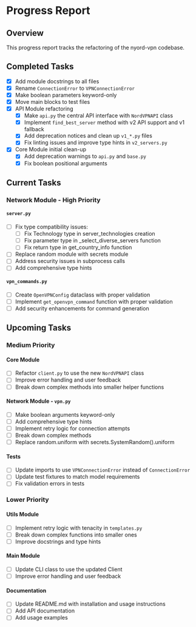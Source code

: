 # Progress Report

## Overview
This progress report tracks the refactoring of the nyord-vpn codebase.

## Completed Tasks

- [x] Add module docstrings to all files
- [x] Rename `ConnectionError` to `VPNConnectionError`
- [x] Make boolean parameters keyword-only
- [x] Move main blocks to test files
- [x] API Module refactoring
  - [x] Make `api.py` the central API interface with `NordVPNAPI` class
  - [x] Implement `find_best_server` method with v2 API support and v1 fallback
  - [x] Add deprecation notices and clean up `v1_*.py` files
  - [x] Fix linting issues and improve type hints in `v2_servers.py`
- [x] Core Module initial clean-up
  - [x] Add deprecation warnings to `api.py` and `base.py`
  - [x] Fix boolean positional arguments

## Current Tasks

### Network Module - High Priority

#### `server.py`
- [ ] Fix type compatibility issues:
  - [ ] Fix Technology type in server_technologies creation
  - [ ] Fix parameter type in _select_diverse_servers function
  - [ ] Fix return type in get_country_info function
- [ ] Replace random module with secrets module
- [ ] Address security issues in subprocess calls
- [ ] Add comprehensive type hints

#### `vpn_commands.py`
- [ ] Create `OpenVPNConfig` dataclass with proper validation
- [ ] Implement `get_openvpn_command` function with proper validation
- [ ] Add security enhancements for command generation

## Upcoming Tasks

### Medium Priority

#### Core Module
- [ ] Refactor `client.py` to use the new `NordVPNAPI` class
- [ ] Improve error handling and user feedback
- [ ] Break down complex methods into smaller helper functions

#### Network Module - `vpn.py`
- [ ] Make boolean arguments keyword-only
- [ ] Add comprehensive type hints
- [ ] Implement retry logic for connection attempts
- [ ] Break down complex methods
- [ ] Replace random.uniform with secrets.SystemRandom().uniform

#### Tests
- [ ] Update imports to use `VPNConnectionError` instead of `ConnectionError`
- [ ] Update test fixtures to match model requirements
- [ ] Fix validation errors in tests

### Lower Priority

#### Utils Module
- [ ] Implement retry logic with tenacity in `templates.py`
- [ ] Break down complex functions into smaller ones
- [ ] Improve docstrings and type hints

#### Main Module
- [ ] Update CLI class to use the updated Client
- [ ] Improve error handling and user feedback

#### Documentation
- [ ] Update README.md with installation and usage instructions
- [ ] Add API documentation
- [ ] Add usage examples
